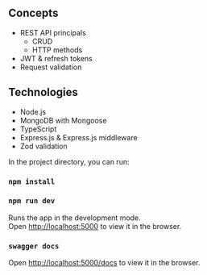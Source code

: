 ## Concepts
* REST API principals
    * CRUD
    * HTTP methods
* JWT & refresh tokens
* Request validation
## Technologies
* Node.js
* MongoDB with Mongoose
* TypeScript
* Express.js & Express.js middleware
* Zod validation

In the project directory, you can run:

### `npm install`

### `npm run dev`

Runs the app in the development mode.\
Open [http://localhost:5000](http://localhost:5000) to view it in the browser.

### `swagger docs`
Open [http://localhost:5000/docs](http://localhost:5000/docs) to view it in the browser.
